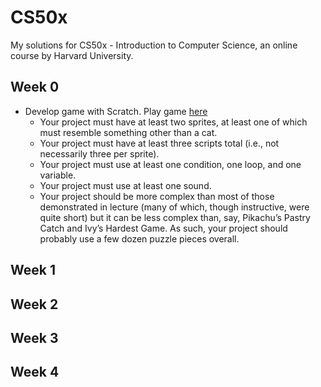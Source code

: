 # CS50x

My solutions for CS50x - Introduction to Computer Science, an online course by Harvard University.

## Week 0

+ Develop game with Scratch. Play game [here](https://scratch.mit.edu/projects/113792557/)
  + Your project must have at least two sprites, at least one of which must resemble something other than a cat.
  + Your project must have at least three scripts total (i.e., not necessarily three per sprite).
  + Your project must use at least one condition, one loop, and one variable.
  + Your project must use at least one sound.
  + Your project should be more complex than most of those demonstrated in lecture (many of which, though instructive, were quite short) but it can be less complex than, say, Pikachu’s Pastry Catch and Ivy’s Hardest Game. As such, your project should probably use a few dozen puzzle pieces overall.

## Week 1

## Week 2

## Week 3

## Week 4
